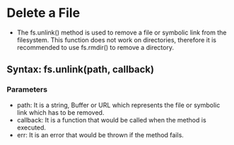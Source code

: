 # Delete a File

- The fs.unlink() method is used to remove a file or symbolic link from the filesystem. This function does not work on directories, therefore it is recommended to use fs.rmdir() to remove a directory.

## Syntax: fs.unlink(path, callback)

### Parameters

- path: It is a string, Buffer or URL which represents the file or symbolic link which has to be removed.
- callback: It is a function that would be called when the method is executed.
- err: It is an error that would be thrown if the method fails.
